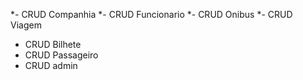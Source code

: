 *- CRUD Companhia
*- CRUD Funcionario
*- CRUD Onibus
*- CRUD Viagem
- CRUD Bilhete
- CRUD Passageiro
- CRUD admin